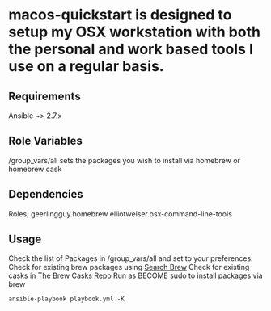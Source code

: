 macos-quickstart is designed to setup my OSX workstation with both the personal and work based tools I use on a regular basis.
=========

Requirements
------------

Ansible ~> 2.7.x

Role Variables
--------------

/group_vars/all sets the packages you wish to install via homebrew or homebrew cask


Dependencies
------------

Roles;
geerlingguy.homebrew
elliotweiser.osx-command-line-tools


Usage
------------

Check the list of Packages in /group_vars/all and set to your preferences. 
Check for existing brew packages using [Search Brew](http://searchbrew.com/)
Check for existing casks in [The Brew Casks Repo](https://github.com/Homebrew/homebrew-cask/tree/master/Casks)
Run as BECOME sudo to install packages via brew

`ansible-playbook playbook.yml -K`
